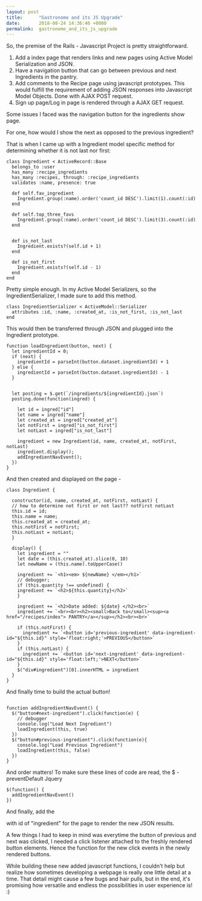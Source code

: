 ```yaml
---
layout: post
title:      "Gastronome and its JS Upgrade"
date:       2018-08-24 14:36:46 +0000
permalink:  gastronome_and_its_js_upgrade
---
```



So, the premise of the Rails - Javascript Project is pretty straightforward. 

1. Add a index page that renders links and new pages using Active Model Serialization and JSON.
2. Have a navigation button that can go between previous and next Ingredients in the pantry.
3. Add comments to the Recipe page using javascript prototypes. This would fulfill the requirement of adding JSON responses into Javascript Model Objects. Done with AJAX POST request.
4. Sign up page/Log in page is rendered through a AJAX GET request.

Some issues I faced was the navigation button for the ingredients show page.

For one, how would I show the next as opposed to the previous ingredient?

That is when I came up with a Ingredient model specific method for determining whether it is not last nor first:
```
class Ingredient < ActiveRecord::Base
  belongs_to :user
  has_many :recipe_ingredients
  has_many :recipes, through: :recipe_ingredients
  validates :name, presence: true

  def self.fav_ingredient
    Ingredient.group(:name).order('count_id DESC').limit(1).count(:id)
  end

  def self.top_three_favs
    Ingredient.group(:name).order('count_id DESC').limit(3).count(:id)
  end


  def is_not_last
    Ingredient.exists?(self.id + 1)
  end

  def is_not_first
    Ingredient.exists?(self.id - 1)
  end
end

```

Pretty simple enough.
In my Active Model Serializers, so the IngredientSerializer, I made sure to add this method.
```
class IngredientSerializer < ActiveModel::Serializer
  attributes :id, :name, :created_at, :is_not_first, :is_not_last
end

```

This would then be transferred through JSON and plugged into the Ingredient prototype.

```
function loadIngredient(button, next) {
  let ingredientId = 0;
  if (next) {
    ingredientId = parseInt(button.dataset.ingredientId) + 1
  } else {
    ingredientId = parseInt(button.dataset.ingredientId) - 1
  }


  let posting = $.get(`/ingredients/${ingredientId}.json`)
  posting.done(function(ingred) {
	
    let id = ingred["id"]
    let name = ingred["name"]
    let created_at = ingred["created_at"]
    let notFirst = ingred["is_not_first"]
    let notLast = ingred["is_not_last"]

    ingredient = new Ingredient(id, name, created_at, notFirst, notLast)
    ingredient.display();
    addIngredientNavEvent();
  })
}
```

And then created and displayed on the page -

```
class Ingredient {

  constructor(id, name, created_at, notFirst, notLast) {
  // how to determine not first or not last?? notFirst notLast
  this.id = id;
  this.name = name;
  this.created_at = created_at;
  this.notFirst = notFirst;
  this.notLast = notLast;
  }

  display() {
    let ingredient = ""
    let date = (this.created_at).slice(0, 10)
    let newName = (this.name).toUpperCase()

    ingredient += `<h1><em> ${newName} </em></h1>`
    // debugger;
    if (this.quantity !== undefined) {
    ingredient += `<h2>${this.quantity}</h2>`
    }

    ingredient += `<h2>Date added: ${date} </h2><br>`
    ingredient += `<br><br><h2><small>Back to</small><sup><a href="/recipes/index"> PANTRY</a></sup></h2><br><br>`

    if (this.notFirst) {
      ingredient += `<button id='previous-ingredient' data-ingredient-id="${this.id}" style='float:right;'>PREVIOUS</button>`
    }
    if (this.notLast) {
      ingredient += `<button id='next-ingredient' data-ingredient-id="${this.id}" style='float:left;'>NEXT</button>`
    }
    $("div#ingredient")[0].innerHTML = ingredient
  }
}
```

And finally time to build the actual button!

```

function addIngredientNavEvent() {
  $("button#next-ingredient").click(function(e) {
    // debugger
    console.log("Load Next Ingredient")
    loadIngredient(this, true)
  })
  $("button#previous-ingredient").click(function(e){
    console.log("Load Previous Ingredient")
    loadIngredient(this, false)
  })
}
```

And order matters! To make sure these lines of code are read, the $ - preventDefault Jquery

```
$(function() {
  addIngredientNavEvent()
})
```

And finally, add the <div> with id of "ingredient" for the page to render the new JSON results.

A few things I had to keep in mind was everytime the button of previous and next was clicked, I needed a click listener attached to the freshly rendered button elements. Hence the function for the new click events in the newly rendered buttons.

While building these new added javascript functions, I couldn't help but realize how sometimes developing a webpage is really one little detail at a time. That detail might cause a few bugs and hair pulls, but in the end, it's promising how versatile and endless the possibilities in user experience is! :)




